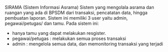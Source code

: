 SIRAMA (Sistem Informasi Asrama)
Sistem yang mengolala asrama dan ruangan yang ada di BPSDM dari transaksi, pencatatan data, hingga pembuatan laporan.
Sistem ini memiliki 3 user yaitu admin, pegawai/petugas/ dan tamu.
Pada sistem ini:
- hanya tamu yang dapat melakukan resgister.
- pegawai/petugas : melakukan semua proses transaksi
- admin : mengelola semua data, dan memonitoring transaksi yang terjadi
